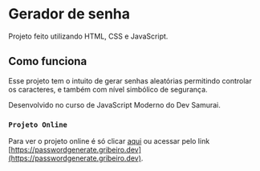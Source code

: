 # Gerador de senha

Projeto feito utilizando HTML, CSS e JavaScript.

## Como funciona

Esse projeto tem o intuito de gerar senhas aleatórias permitindo controlar os caracteres, e também com nível simbólico de segurança.

Desenvolvido no curso de JavaScript Moderno do Dev Samurai.

### `Projeto Online`

Para ver o projeto online é só clicar [aqui](https://passwordgenerate.gribeiro.dev) ou acessar pelo link [https://passwordgenerate.gribeiro.dev](https://passwordgenerate.gribeiro.dev).

